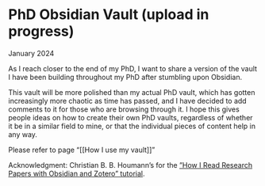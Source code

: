 # PhD Obsidian Vault (upload in progress)

January 2024

As I reach closer to the end of my PhD, I want to share a version of the vault I have been building throughout my PhD after stumbling upon Obsidian.

This vault will be more polished than my actual PhD vault, which has gotten increasingly more chaotic as time has passed, and I have decided to add comments to it for those who are browsing through it. I hope this gives people ideas on how to create their own PhD vaults, regardless of whether it be in a similar field to mine, or that the individual pieces of content help in any way.

Please refer to page “[[How I use my vault]]”

Acknowledgment: Christian B. B. Houmann’s for the [”How I Read Research Papers with Obsidian and Zotero” tutorial](https://bagerbach.com/blog/how-i-read-research-papers-with-obsidian-and-zotero).